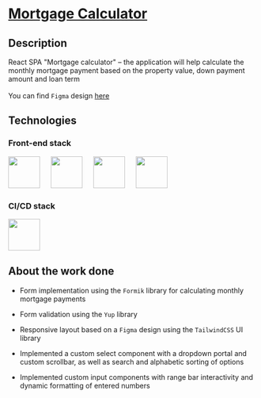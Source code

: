 # [Mortgage Calculator](https://mortgage-calculator-form.onrender.com/)

## Description

React SPA "Mortgage calculator" – the application will help calculate the monthly mortgage payment based on the property value, down payment amount and loan term
<br/>
<br/>
You can find `Figma` design [here](https://www.figma.com/file/W7ZFBdpRom3ckDgXaZHGvB/Bankimonline---Test-(Copy)?node-id=0%3A1&mode=dev)

## Technologies

### Front-end stack

<p>
<img background-color='#ECD53F' width='64' src='https://github.com/RoundedToken/yacht_shop_admin/assets/117864556/b3ae4356-16be-454d-97dd-1d5d30f49413'/>
&emsp;
<img background-color='#ECD53F' width='64' src='https://github.com/RoundedToken/mortgage_calculator_form/assets/117864556/543ce033-ec5e-4add-8eaf-e4de2f3c8538'/>
&emsp;
<img background-color='#ECD53F' width='64' src='https://github.com/RoundedToken/yacht_shop_admin/assets/117864556/fdcc9377-62cb-4c87-9349-6ef598ad74d2'/>
&emsp;
<img background-color='#ECD53F' width='64' height="64" src='https://github.com/RoundedToken/mortgage_calculator_form/assets/117864556/a00892e6-9527-46b2-8a43-26d8f0519619'/>

### CI/CD stack
<p>
<img background-color='#ECD53F' width='64' src='https://github.com/RoundedToken/rounded_token_app/assets/117864556/51c33644-07db-45ac-b47c-81d340db2bfa'/>

## About the work done

- Form implementation using the `Formik` library for calculating monthly mortgage payments

- Form validation using the `Yup` library

- Responsive layout based on a `Figma` design using the `TailwindCSS` UI library

- Implemented a custom select component with a dropdown portal and custom scrollbar, as well as search and alphabetic sorting of options

- Implemented custom input components with range bar interactivity and dynamic formatting of entered numbers
